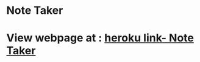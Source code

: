 # Note Taker








# View webpage at : [heroku link- Note Taker](https://notetakingapp1.herokuapp.com/)
